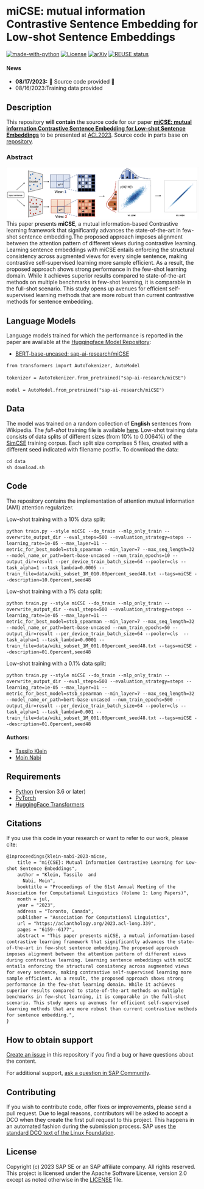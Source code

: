 # miCSE: mutual information Contrastive Sentence Embedding for Low-shot Sentence Embeddings
[![made-with-python](https://img.shields.io/badge/Made%20with-Python-red.svg)](#python)
[![License](https://img.shields.io/badge/License-Apache%202.0-blue.svg)](https://opensource.org/licenses/Apache-2.0)
[![arXiv](https://img.shields.io/badge/arXiv-2109.05105-29d634.svg)](https://arxiv.org/abs/2211.04928)
[![REUSE status](https://api.reuse.software/badge/github.com/SAP-samples/acl2023-micse)](https://api.reuse.software/info/github.com/SAP-samples/acl20230-micse)


#### News
- **08/17/2023:** :confetti_ball: Source code provided :tada:
-  08/16/2023:Training data provided


## Description
This repository **will contain** the source code for our paper [**miCSE: mutual information Contrastive Sentence Embedding for Low-shot Sentence Embeddings**](https://arxiv.org/abs/2211.04928) to be presented at [ACL2023](https://2023.aclweb.org/). Source code in parts base on [repository](https://github.com/caskcsg/sentemb).

### Abstract
![Schematic Illustration of miCSE](https://github.com/SAP-samples/acl2023-micse/blob/96c833426b637fc35ca071dc62dfd89e96aee08c/images/ami_pipeline.png)
This paper presents **miCSE**, a mutual information-based Contrastive learning framework that significantly advances the state-of-the-art in few-shot sentence embedding.The proposed approach imposes alignment between the attention pattern of different views during contrastive learning. Learning sentence embeddings with miCSE entails enforcing the structural consistency across augmented views for every single sentence, making contrastive self-supervised learning more sample efficient. As a result, the proposed approach shows strong performance in the few-shot learning domain. While it achieves superior results compared to state-of-the-art methods on multiple benchmarks in few-shot learning, it is comparable in the full-shot scenario.
This study opens up avenues for efficient self-supervised learning methods that are more robust than current contrastive methods for sentence embedding.


## Language Models

Language models trained for which the performance is reported in the paper are available at the [Huggingface Model Repository](https://huggingface.co/models):
 - [BERT-base-uncased: sap-ai-research/miCSE](https://huggingface.co/sap-ai-research/miCSE)

```shell
from transformers import AutoTokenizer, AutoModel

tokenizer = AutoTokenizer.from_pretrained("sap-ai-research/miCSE")

model = AutoModel.from_pretrained("sap-ai-research/miCSE")
```

## Data
The model was trained on a random collection of **English** sentences from Wikipedia. The *full-shot* training file is available [here](https://huggingface.co/datasets/princeton-nlp/datasets-for-simcse/resolve/main/wiki1m_for_simcse.txt).
Low-shot training data consists of data splits of different sizes (from 10% to 0.0064%) of the [SimCSE](https://github.com/princeton-nlp/SimCSE) training corpus. Each split size comprises 5 files, created with a different seed indicated with filename postfix. To download the data:

```shell
cd data
sh download.sh
```

## Code
The repository contains the implementation of attention mutual information (AMI) attention regularizer.

Low-shot training with a 10% data split:
```shell
python train.py --style miCSE --do_train --mlp_only_train --overwrite_output_dir --eval_steps=500 --evaluation_strategy=steps --learning_rate=1e-05 --max_layer=11 --metric_for_best_model=stsb_spearman --min_layer=7 --max_seq_length=32 --model_name_or_path=bert-base-uncased --num_train_epochs=10 --output_dir=result --per_device_train_batch_size=64 --pooler=cls --task_alpha=1 --task_lambda=0.0005 --train_file=data/wiki_subset_1M_010.00percent_seed48.txt --tags=miCSE --description=10.0percent,seed48
```

Low-shot training with a 1% data split:
```shell
python train.py --style miCSE --do_train --mlp_only_train --overwrite_output_dir --eval_steps=500 --evaluation_strategy=steps --learning_rate=1e-05 --max_layer=11 --metric_for_best_model=stsb_spearman --min_layer=7 --max_seq_length=32 --model_name_or_path=bert-base-uncased --num_train_epochs=50 --output_dir=result --per_device_train_batch_size=64 --pooler=cls  --task_alpha=1 --task_lambda=0.0001 --train_file=data/wiki_subset_1M_001.00percent_seed48.txt --tags=miCSE --description=01.0percent,seed48
```

Low-shot training with a 0.1% data split:
```shell
python train.py --style miCSE --do_train --mlp_only_train --overwrite_output_dir --eval_steps=500 --evaluation_strategy=steps --learning_rate=1e-05 --max_layer=11 --metric_for_best_model=stsb_spearman --min_layer=7 --max_seq_length=32 --model_name_or_path=bert-base-uncased --num_train_epochs=500 --output_dir=result --per_device_train_batch_size=64 --pooler=cls --task_alpha=1 --task_lambda=0.001 --train_file=data/wiki_subset_1M_001.00percent_seed48.txt --tags=miCSE --description=01.0percent,seed48
```

#### Authors:
 - [Tassilo Klein](https://tjklein.github.io/)
 - [Moin Nabi](https://moinnabi.github.io/)

## Requirements
- [Python](https://www.python.org/) (version 3.6 or later)
- [PyTorch](https://pytorch.org/)
- [HuggingFace Transformers](https://huggingface.co/docs/transformers/index)


## Citations
If you use this code in your research or want to refer to our work, please cite:

```
@inproceedings{klein-nabi-2023-micse,
    title = "mi{CSE}: Mutual Information Contrastive Learning for Low-shot Sentence Embeddings",
    author = "Klein, Tassilo  and
      Nabi, Moin",
    booktitle = "Proceedings of the 61st Annual Meeting of the Association for Computational Linguistics (Volume 1: Long Papers)",
    month = jul,
    year = "2023",
    address = "Toronto, Canada",
    publisher = "Association for Computational Linguistics",
    url = "https://aclanthology.org/2023.acl-long.339",
    pages = "6159--6177",
    abstract = "This paper presents miCSE, a mutual information-based contrastive learning framework that significantly advances the state-of-the-art in few-shot sentence embedding.The proposed approach imposes alignment between the attention pattern of different views during contrastive learning. Learning sentence embeddings with miCSE entails enforcing the structural consistency across augmented views for every sentence, making contrastive self-supervised learning more sample efficient. As a result, the proposed approach shows strong performance in the few-shot learning domain. While it achieves superior results compared to state-of-the-art methods on multiple benchmarks in few-shot learning, it is comparable in the full-shot scenario. This study opens up avenues for efficient self-supervised learning methods that are more robust than current contrastive methods for sentence embedding.",
}
```

## How to obtain support
[Create an issue](https://github.com/SAP-samples/<repository-name>/issues) in this repository if you find a bug or have questions about the content.
 
For additional support, [ask a question in SAP Community](https://answers.sap.com/questions/ask.html).

## Contributing
If you wish to contribute code, offer fixes or improvements, please send a pull request. Due to legal reasons, contributors will be asked to accept a DCO when they create the first pull request to this project. This happens in an automated fashion during the submission process. SAP uses [the standard DCO text of the Linux Foundation](https://developercertificate.org/).

## License
Copyright (c) 2023 SAP SE or an SAP affiliate company. All rights reserved. This project is licensed under the Apache Software License, version 2.0 except as noted otherwise in the [LICENSE](LICENSES/Apache-2.0.txt) file.
